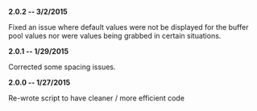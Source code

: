 **2.0.2 -- 3/2/2015**

Fixed an issue where default values were not be displayed for the buffer pool values
nor were values being grabbed in certain situations.

**2.0.1 -- 1/29/2015**

Corrected some spacing issues.

**2.0.0 -- 1/27/2015**

Re-wrote script to have cleaner / more efficient code
